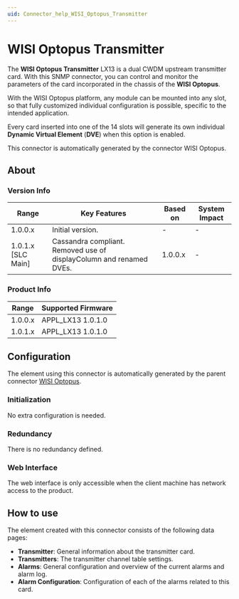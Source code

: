 ```yaml
---
uid: Connector_help_WISI_Optopus_Transmitter
---
```


# WISI Optopus Transmitter

The **WISI Optopus Transmitter** LX13 is a dual CWDM upstream transmitter card. With this SNMP connector, you can control and monitor the parameters of the card incorporated in the chassis of the **WISI Optopus**.

With the WISI Optopus platform, any module can be mounted into any slot, so that fully customized individual configuration is possible, specific to the intended application.

Every card inserted into one of the 14 slots will generate its own individual **Dynamic Virtual Element** (**DVE**) when this option is enabled.

This connector is automatically generated by the connector WISI Optopus.

## About

### Version Info

| Range              | Key Features                                                      | Based on   | System Impact   |
|----------------------|---------------------------------------------------------------------|--------------|-------------------|
| 1.0.0.x              | Initial version.                                                    | -            | -                 |
| 1.0.1.x [SLC Main]   | Cassandra compliant. Removed use of displayColumn and renamed DVEs. | 1.0.0.x      | -                 |

### Product Info

| Range     | Supported Firmware     |
|-----------|------------------------|
| 1.0.0.x   | APPL_LX13 1.0.1.0      |
| 1.0.1.x   | APPL_LX13 1.0.1.0      |

## Configuration

The element using this connector is automatically generated by the parent connector [WISI Optopus](xref:Connector_help_WISI_Optopus).

### Initialization

No extra configuration is needed.

### Redundancy

There is no redundancy defined.

### Web Interface

The web interface is only accessible when the client machine has network access to the product.

## How to use

The element created with this connector consists of the following data pages:

- **Transmitter**: General information about the transmitter card.
- **Transmitters**: The transmitter channel table settings.
- **Alarms**: General configuration and overview of the current alarms and alarm log.
- **Alarm Configuration**: Configuration of each of the alarms related to this card.
